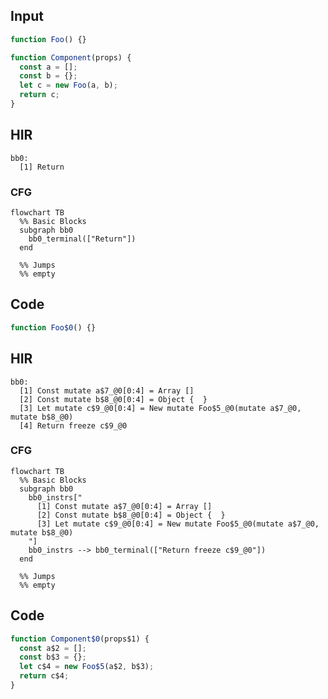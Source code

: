
## Input

```javascript
function Foo() {}

function Component(props) {
  const a = [];
  const b = {};
  let c = new Foo(a, b);
  return c;
}

```

## HIR

```
bb0:
  [1] Return

```

### CFG

```mermaid
flowchart TB
  %% Basic Blocks
  subgraph bb0
    bb0_terminal(["Return"])
  end

  %% Jumps
  %% empty
```

## Code

```javascript
function Foo$0() {}

```
## HIR

```
bb0:
  [1] Const mutate a$7_@0[0:4] = Array []
  [2] Const mutate b$8_@0[0:4] = Object {  }
  [3] Let mutate c$9_@0[0:4] = New mutate Foo$5_@0(mutate a$7_@0, mutate b$8_@0)
  [4] Return freeze c$9_@0

```

### CFG

```mermaid
flowchart TB
  %% Basic Blocks
  subgraph bb0
    bb0_instrs["
      [1] Const mutate a$7_@0[0:4] = Array []
      [2] Const mutate b$8_@0[0:4] = Object {  }
      [3] Let mutate c$9_@0[0:4] = New mutate Foo$5_@0(mutate a$7_@0, mutate b$8_@0)
    "]
    bb0_instrs --> bb0_terminal(["Return freeze c$9_@0"])
  end

  %% Jumps
  %% empty
```

## Code

```javascript
function Component$0(props$1) {
  const a$2 = [];
  const b$3 = {};
  let c$4 = new Foo$5(a$2, b$3);
  return c$4;
}

```
      